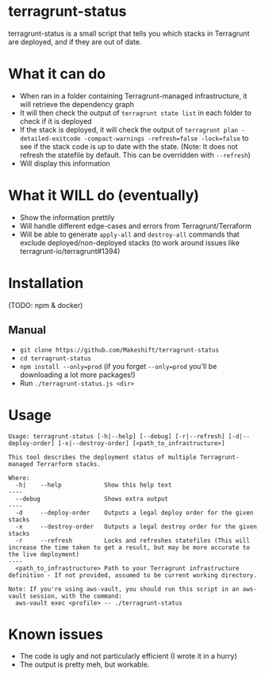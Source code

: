 # terragrunt-status

terragrunt-status is a small script that tells you which stacks in Terragrunt are deployed, and if they are out of date.

# What it can do

* When ran in a folder containing Terragrunt-managed infrastructure, it will retrieve the dependency graph
* It will then check the output of `terragrunt state list` in each folder to check if it is deployed
* If the stack is deployed, it will check the output of `terragrunt plan -detailed-exitcode -compact-warnings -refresh=false -lock=false` to see if the stack code is up to date with the state. (Note: It does not refresh the statefile by default. This can be overridden with `--refresh`)
* Will display this information

# What it WILL do (eventually)

* Show the information prettily
* Will handle different edge-cases and errors from Terragrunt/Terraform
* Will be able to generate `apply-all` and `destroy-all` commands that exclude deployed/non-deployed stacks (to work around issues like terragrunt-io/terragrunt#1394)

# Installation

(TODO: npm & docker)

## Manual

* `git clone https://github.com/Makeshift/terragrunt-status`
* `cd terragrunt-status`
* `npm install --only=prod` (if you forget `--only=prod` you'll be downloading a lot more packages!)
* Run `./terragrunt-status.js <dir>`

# Usage

```
Usage: terragrunt-status [-h|--help] [--debug] [-r|--refresh] [-d|--deploy-order] [-x|--destroy-order] [<path_to_infrastructure>]

This tool describes the deployment status of multiple Terragrunt-managed Terrarform stacks.

Where:
  -h|    --help            Show this help text
----
  --debug                  Shows extra output
----
  -d     --deploy-order    Outputs a legal deploy order for the given stacks
  -x     --destroy-order   Outputs a legal destroy order for the given stacks
  -r     --refresh         Locks and refreshes statefiles (This will increase the time taken to get a result, but may be more accurate to the live deployment)
----
  <path_to_infrastructure> Path to your Terragrunt infrastructure definition - If not provided, assumed to be current working directory.

Note: If you're using aws-vault, you should run this script in an aws-vault session, with the command:
  aws-vault exec <profile> -- ./terragrunt-status
```

# Known issues

* The code is ugly and not particularly efficient (I wrote it in a hurry)
* The output is pretty meh, but workable.
